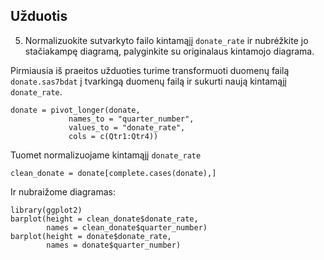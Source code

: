 ## Užduotis
5. Normalizuokite sutvarkyto failo kintamąjį `donate_rate` ir nubrėžkite jo stačiakampę diagramą, palyginkite su originalaus kintamojo diagrama.

Pirmiausia iš praeitos užduoties turime transformuoti duomenų failą `donate.sas7bdat` į tvarkingą duomenų failą ir sukurti
naują kintamąjį `donate_rate`.
```
donate = pivot_longer(donate,
             names_to = "quarter_number",
             values_to = "donate_rate",
             cols = c(Qtr1:Qtr4))
```
Tuomet normalizuojame kintamąjį `donate_rate`
```
clean_donate = donate[complete.cases(donate),]
```
Ir nubraižome diagramas:
```
library(ggplot2)
barplot(height = clean_donate$donate_rate,
        names = clean_donate$quarter_number)
barplot(height = donate$donate_rate,
        names = donate$quarter_number)
```

